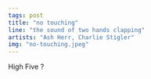 ```yaml
---
tags: post
title: "no touching"
line: "the sound of two hands clapping"
artists: "Ash Herr, Charlie Stigler"
img: "no-touching.jpeg"
---
```


High Five ?